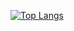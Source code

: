 [![Top Langs](https://github-readme-stats.vercel.app/api/top-langs/?username=jottenlips)](https://github.com/anuraghazra/github-readme-stats)
